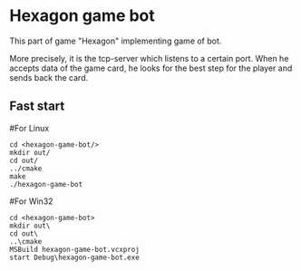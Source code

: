# Hexagon game bot
This part of game "Hexagon" implementing game of bot.

More precisely, it is the tcp-server which listens to a certain port.
When he accepts data of the game card, he looks for the best step for the player and sends back the card.
## Fast start
#For Linux
```
cd <hexagon-game-bot/>
mkdir out/
cd out/
../cmake
make
./hexagon-game-bot
```
#For Win32
```
cd <hexagon-game-bot>
mkdir out\
cd out\
..\cmake
MSBuild hexagon-game-bot.vcxproj
start Debug\hexagon-game-bot.exe
```
